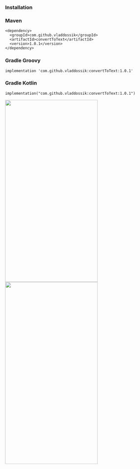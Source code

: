 ### Installation

### Maven
```
<dependency>
  <groupId>com.github.vladdossik</groupId>
  <artifactId>convertToText</artifactId>
  <version>1.0.1</version>
</dependency>
```

### Gradle Groovy
```
implementation 'com.github.vladdossik:convertToText:1.0.1'
```

### Gradle Kotlin
```
implementation("com.github.vladdossik:convertToText:1.0.1")
```

<img src="https://user-images.githubusercontent.com/45006912/77408205-6a264080-6dc8-11ea-920d-9d06a4f4fad0.png" width="300" height="590"><img src="https://user-images.githubusercontent.com/45006912/77408218-6eeaf480-6dc8-11ea-8202-5a196729fe90.png" width="300" height="590">

